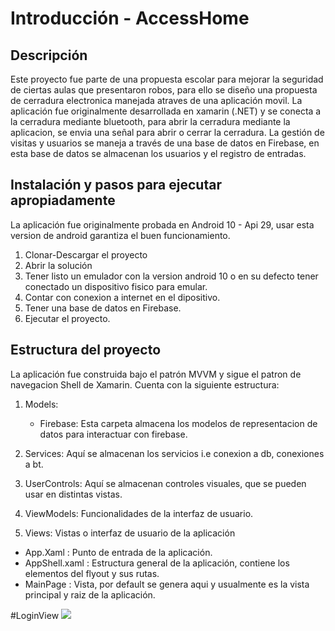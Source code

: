 # Introducción - AccessHome
## Descripción 
Este proyecto fue parte de una propuesta escolar para mejorar la seguridad de ciertas aulas que presentaron robos, para ello se diseño una propuesta de cerradura electronica manejada atraves de una aplicación movil.
La aplicación fue originalmente desarrollada en xamarin (.NET) y se conecta a la cerradura mediante bluetooth, para abrir la cerradura mediante la aplicacion, se envia una señal para abrir o cerrar la cerradura.
La gestión de visitas y usuarios se maneja a través de una base de datos en Firebase, en esta base de datos se almacenan los usuarios y el registro de entradas.

## Instalación y pasos para ejecutar apropiadamente

La aplicación fue originalmente probada en Android 10 - Api 29, usar esta version de android garantiza el buen funcionamiento.

1. Clonar-Descargar el proyecto
2. Abrir la solución
3. Tener listo un emulador con la version android 10 o en su defecto tener conectado un dispositivo fisico para emular.
4. Contar con conexion a internet en el dipositivo.
5. Tener una base de datos en Firebase.
6. Ejecutar el proyecto.

## Estructura del proyecto

La aplicación fue construida bajo el patrón MVVM y sigue el patron de navegacion Shell de Xamarin. 
Cuenta con la siguiente estructura:

1. Models:
   - Firebase: Esta carpeta almacena los modelos de representacion de datos para interactuar con firebase.
    
2. Services: Aquí se almacenan los servicios i.e conexion a db, conexiones a bt.
3. UserControls: Aquí se almacenan controles visuales, que se pueden usar en distintas vistas.
4. ViewModels: Funcionalidades de la interfaz de usuario.
5. Views: Vistas o interfaz de usuario de la aplicación

- App.Xaml : Punto de entrada de la aplicación.
- AppShell.xaml : Estructura general de la aplicación, contiene los elementos del flyout y sus rutas.
- MainPage : Vista, por default se genera aqui y usualmente es la vista principal y raiz de la aplicación.

#LoginView
<img src="https://github.com/ArribaMichoacan/AccessHome/assets/126541327/81639366-dcce-44aa-adfe-083b12a396bb"/>

